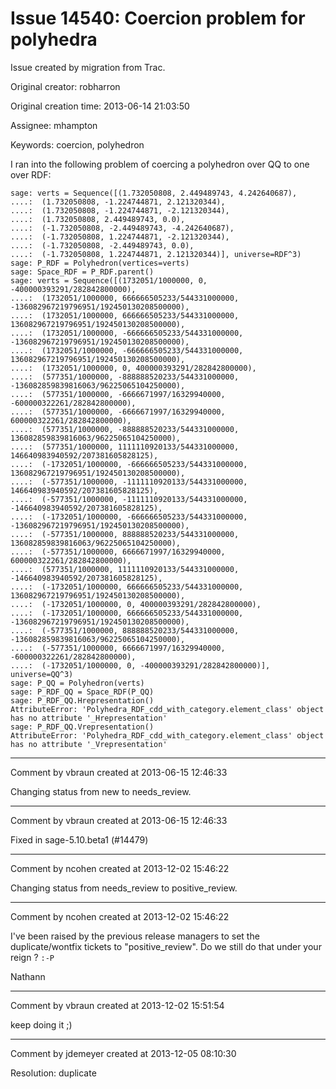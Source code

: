 # Issue 14540: Coercion problem for polyhedra

Issue created by migration from Trac.

Original creator: robharron

Original creation time: 2013-06-14 21:03:50

Assignee: mhampton

Keywords: coercion, polyhedron

I ran into the following problem of coercing a polyhedron over QQ to one over RDF:



```
sage: verts = Sequence([(1.732050808, 2.449489743, 4.242640687),
....:  (1.732050808, -1.224744871, 2.121320344),
....:  (1.732050808, -1.224744871, -2.121320344),
....:  (1.732050808, 2.449489743, 0.0),
....:  (-1.732050808, -2.449489743, -4.242640687),
....:  (-1.732050808, 1.224744871, -2.121320344),
....:  (-1.732050808, -2.449489743, 0.0),
....:  (-1.732050808, 1.224744871, 2.121320344)], universe=RDF^3)
sage: P_RDF = Polyhedron(vertices=verts)
sage: Space_RDF = P_RDF.parent()
sage: verts = Sequence([(1732051/1000000, 0, -400000393291/282842800000),
....:  (1732051/1000000, 666666505233/544331000000, -136082967219796951/192450130208500000),
....:  (1732051/1000000, 666666505233/544331000000, 136082967219796951/192450130208500000),
....:  (1732051/1000000, -666666505233/544331000000, -136082967219796951/192450130208500000),
....:  (1732051/1000000, -666666505233/544331000000, 136082967219796951/192450130208500000),
....:  (1732051/1000000, 0, 400000393291/282842800000),
....:  (577351/1000000, -888888520233/544331000000, -136082859839816063/96225065104250000),
....:  (577351/1000000, -6666671997/16329940000, -600000322261/282842800000),
....:  (577351/1000000, -6666671997/16329940000, 600000322261/282842800000),
....:  (577351/1000000, -888888520233/544331000000, 136082859839816063/96225065104250000),
....:  (577351/1000000, 1111110920133/544331000000, 146640983940592/207381605828125),
....:  (-1732051/1000000, -666666505233/544331000000, 136082967219796951/192450130208500000),
....:  (-577351/1000000, -1111110920133/544331000000, 146640983940592/207381605828125),
....:  (-577351/1000000, -1111110920133/544331000000, -146640983940592/207381605828125),
....:  (-1732051/1000000, -666666505233/544331000000, -136082967219796951/192450130208500000),
....:  (-577351/1000000, 888888520233/544331000000, 136082859839816063/96225065104250000),
....:  (-577351/1000000, 6666671997/16329940000, 600000322261/282842800000),
....:  (577351/1000000, 1111110920133/544331000000, -146640983940592/207381605828125),
....:  (-1732051/1000000, 666666505233/544331000000, 136082967219796951/192450130208500000),
....:  (-1732051/1000000, 0, 400000393291/282842800000),
....:  (-1732051/1000000, 666666505233/544331000000, -136082967219796951/192450130208500000),
....:  (-577351/1000000, 888888520233/544331000000, -136082859839816063/96225065104250000),
....:  (-577351/1000000, 6666671997/16329940000, -600000322261/282842800000),
....:  (-1732051/1000000, 0, -400000393291/282842800000)], universe=QQ^3)
sage: P_QQ = Polyhedron(verts)
sage: P_RDF_QQ = Space_RDF(P_QQ)
sage: P_RDF_QQ.Hrepresentation()
AttributeError: 'Polyhedra_RDF_cdd_with_category.element_class' object has no attribute '_Hrepresentation'
sage: P_RDF_QQ.Vrepresentation()
AttributeError: 'Polyhedra_RDF_cdd_with_category.element_class' object has no attribute '_Vrepresentation'
```




---

Comment by vbraun created at 2013-06-15 12:46:33

Changing status from new to needs_review.


---

Comment by vbraun created at 2013-06-15 12:46:33

Fixed in sage-5.10.beta1 (#14479)


---

Comment by ncohen created at 2013-12-02 15:46:22

Changing status from needs_review to positive_review.


---

Comment by ncohen created at 2013-12-02 15:46:22

I've been raised by the previous release managers to set the duplicate/wontfix tickets to "positive_review". Do we still do that under your reign ? `:-P`

Nathann


---

Comment by vbraun created at 2013-12-02 15:51:54

keep doing it ;)


---

Comment by jdemeyer created at 2013-12-05 08:10:30

Resolution: duplicate
